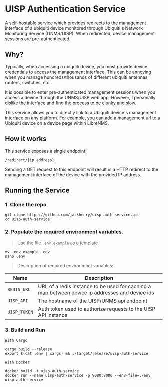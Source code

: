# UISP Authentication Service

A self-hostable service which provides redirects to the management interface of a ubiquiti device monitored through Ubiquiti's Network Monitoring Service (UNMS/UISP). When redirected, device management sessions are pre-authenticated.

## Why?

Typically, when accessing a ubiquiti device, you must provide device credentials to access the management interface. This can be annoying when you manage hundreds/thousands of different ubiquiti antennas, routers, switches, etc..

It is possible to enter pre-authenticated management sessions when you access a device through the UNMS/UISP web app. However, I personally dislike the interface and find the process to be clunky and slow.

This service allows you to directly link to a Ubiquiti device's management interface on any platform. For example, you can add a management url to a Ubiquiti device on a device page within LibreNMS.

## How it works

This service exposes a single endpoint:

```
/redirect/{ip address}
```

Sending a GET request to this endpoint will result in a HTTP redirect to the management interface of the device with the provided IP address.

## Running the Service

### 1. Clone the repo

```
git clone https://github.com/jackhenry/uisp-auth-service.git
cd uisp-auth-service
```

### 2. Populate the required environment variables.

> Use the file `.env.example` as a template

```
mv .env.example .env
nano .env
```

> Description of required environmnet variables:

| Name         | Description                                                                                     |
| ------------ | ----------------------------------------------------------------------------------------------- |
| `REDIS_URL`  | URL of a redis instance to be used for caching a map between device ip addresses and device ids |
| `UISP_API`   | The hostname of the UISP/UNMS api endpoint                                                      |
| `UISP_TOKEN` | Auth token used to authorize requests to the UISP API instance                                  |

### 3. Build and Run

`With Cargo`

```
cargo build --release
export $(cat .env | xargs) && ./target/release/uisp-auth-service
```

`With Docker`

```
docker build -t uisp-auth-service
docker run --name uisp-auth-service -p 8080:8080 --env-file=./env uisp-auth-service
```
